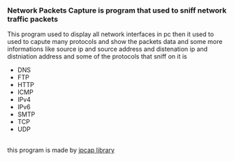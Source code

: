 <h3>Network Packets Capture is program that used to sniff network traffic packets</h3>
This program used to display all network interfaces in pc then it used to used to capute many protocols and show the packets data and some more informations like source ip and source address and distenation ip and distniation address and some of the protocols that sniff on it is  
 <br>
 <ul>
       <li>DNS</li>
       <li>FTP</li>
       <li>HTTP</li>
       <li>ICMP</li>
       <li>IPv4</li>
       <li>IPv6</li>
       <li>SMTP</li>
       <li>TCP</li>
       <li>UDP</li>
</ul>
<br>
this program is made by <a href ="https://github.com/jpcap/jpcap">jpcap library</a>
